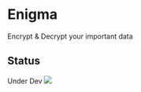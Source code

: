 # Enigma
Encrypt & Decrypt your important data

## Status
Under Dev
<image src="Resources/Dev Process/Latest.png"/>